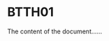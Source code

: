 # BTTH01
<!DOCTYPE html>
<html>
<head>
<title>Title of the document</title>
</head>

<body>
The content of the document......
</body>

</html>

